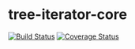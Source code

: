 # tree-iterator-core

[![Build Status](https://travis-ci.org/eduardbeutel/tree-iterator-core.svg?branch=master)](https://travis-ci.org/eduardbeutel/tree-iterator-core)
[![Coverage Status](https://coveralls.io/repos/github/eduardbeutel/tree-iterator-core/badge.svg?branch=master)](https://coveralls.io/github/eduardbeutel/tree-iterator-core?branch=master)
